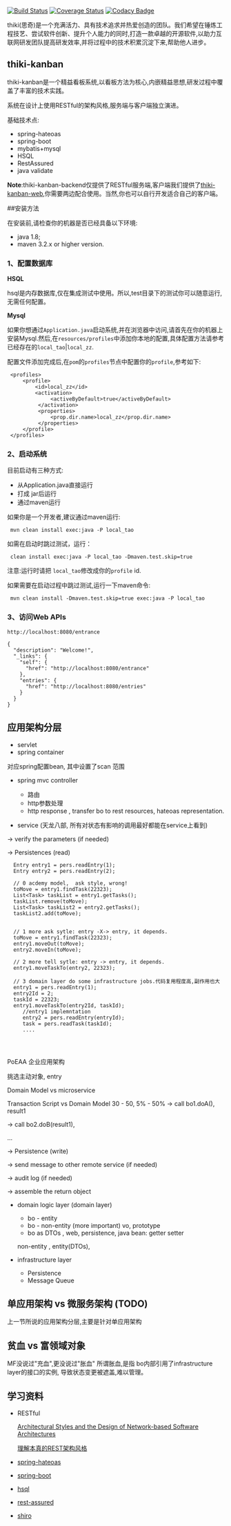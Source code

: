 
[![Build Status](http://img.shields.io/travis/thiki-org/thiki-kanban-backend/go.svg?style=flat-square)](https://travis-ci.org/thiki-org/thiki-kanban-backend)
[![Coverage Status](http://img.shields.io/coveralls/thiki-org/thiki-kanban-backend/go.svg?style=flat-square)](https://coveralls.io/r/thiki-org/thiki-kanban-backend?branch=go)
[![Codacy Badge](https://img.shields.io/codacy/grade/096aad581d3b44f6bde20ab37862512e/go.svg?style=flat-square)](https://www.codacy.com/app/btao-cn/thiki-kanban-backend?utm_source=github.com&amp;utm_medium=referral&amp;utm_content=thiki-org/thiki-kanban-backend&amp;utm_campaign=Badge_Grade)


thiki(思奇)是一个充满活力、具有技术追求并热爱创造的团队。我们希望在锤炼工程技艺、尝试软件创新、提升个人能力的同时,打造一款卓越的开源软件,以助力互联网研发团队提高研发效率,并将过程中的技术积累沉淀下来,帮助他人进步。

## thiki-kanban

thiki-kanban是一个精益看板系统,以看板方法为核心,内嵌精益思想,研发过程中覆盖了丰富的技术实践。

系统在设计上使用RESTful的架构风格,服务端与客户端独立演进。

基础技术点:
* spring-hateoas
* spring-boot
* mybatis+mysql
* HSQL
* RestAssured
* java validate


**Note**:thiki-kanban-backend仅提供了RESTful服务端,客户端我们提供了[thiki-kanban-web](https://github.com/thiki-org/thiki-kanban-web),你需要两边配合使用。当然,你也可以自行开发适合自己的客户端。

##安装方法 

在安装前,请检查你的机器是否已经具备以下环境:  
* java 1.8;  
* maven 3.2.x or higher version.


### 1、配置数据库

**HSQL**

hsql是内存数据库,仅在集成测试中使用。所以,test目录下的测试你可以随意运行,无需任何配置。

**Mysql**

如果你想通过`Application.java`启动系统,并在浏览器中访问,请首先在你的机器上安装Mysql.然后,在`resources/profiles`中添加你本地的配置,具体配置方法请参考已经存在的`local_tao`|`local_zz`.

配置文件添加完成后,在`pom`的`profiles`节点中配置你的`profile`,参考如下:

```
 <profiles>
     <profile>
         <id>local_zz</id>
         <activation>
              <activeByDefault>true</activeByDefault>
          </activation>
          <properties>
              <prop.dir.name>local_zz</prop.dir.name>
          </properties>
     </profile>
 </profiles>
```

### 2、启动系统

目前启动有三种方式:

* 从Application.java直接运行
* 打成 jar后运行
* 通过maven运行

如果你是一个开发者,建议通过maven运行:

```
 mvn clean install exec:java -P local_tao
```
如需在启动时跳过测试，运行：

```
 clean install exec:java -P local_tao -Dmaven.test.skip=true
```
注意:运行时请把 `local_tao`修改成你的`profile` id.

如果需要在启动过程中跳过测试,运行一下maven命令:

 ```
  mvn clean install -Dmaven.test.skip=true exec:java -P local_tao
 ```

### 3、访问Web APIs

```
http://localhost:8080/entrance
 
{
  "description": "Welcome!",
  "_links": {
    "self": {
      "href": "http://localhost:8080/entrance"
    },
    "entries": {
      "href": "http://localhost:8080/entries"
    }
  }
}
```
## 应用架构分层

* servlet
* spring container

对应spring配置bean, 其中设置了scan 范围

* spring mvc controller

    - 路由
    - http参数处理
    - http response , transfer bo to rest resources, hateoas representation.

* service (天龙八部, 所有对状态有影响的调用最好都能在service上看到)

 -> verify the parameters (if needed)

 -> Persistences (read)

```
  Entry entry1 = pers.readEntry(1);
  Entry entry2 = pers.readEntry(2);

  // 0 acdemy model,  ask style, wrong!
  toMove = entry1.findTask(22323);
  List<Task> taskList = entry1.getTasks();
  taskList.remove(toMove);
  List<Task> taskList2 = entry2.getTasks();
  taskList2.add(toMove);


  // 1 more ask sytle: entry -X-> entry, it depends.
  toMove = entry1.findTask(22323);
  entry1.moveOut(toMove);
  entry2.moveIn(toMove);

  // 2 more tell sytle: entry -> entry, it depends.
  entry1.moveTaskTo(entry2, 22323);

  // 3 domain layer do some infrastructure jobs.代码复用程度高,副作用也大
  entry1 = pers.readEntry(1);
  entry2Id = 2;
  taskId = 22323;
  entry1.moveTaskTo(entry2Id, taskId);
     //entry1 implemntation
     entry2 = pers.readEntry(entryId);
     task = pers.readTask(taskId);
     ....




```
PoEAA 企业应用架构

挑选主动对象, entry

Domain Model  vs  microservice

Transaction Script vs Domain Model
30 - 50,    5% - 50%
 -> call bo1.doA(), result1

 -> call bo2.doB(result1),

 ...

 -> Persistence (write)

 -> send message to other remote service (if needed)

 -> audit log (if needed)

 -> assemble the return object

* domain logic layer (domain layer)

   - bo - entity
   - bo - non-entity (more important) vo, prototype
   - bo as DTOs , web, persistence,  java bean: getter setter

   non-entity , entity(DTOs),

* infrastructure layer

   - Persistence
   - Message Queue


## 单应用架构 vs 微服务架构 (TODO)

上一节所说的应用架构分层,主要是针对单应用架构

## 贫血 vs 富领域对象

MF没说过"充血",更没说过"胀血"
所谓胀血,是指 bo内部引用了infrastructure layer的接口的实例, 导致状态变更被遮盖,难以管理。


## 学习资料

* RESTful

    [Architectural Styles and the Design of Network-based Software Architectures](https://www.ics.uci.edu/~fielding/pubs/dissertation/top.htm)
    
    [理解本真的REST架构风格](http://www.infoq.com/cn/articles/understanding-restful-style)

* [spring-hateoas](http://projects.spring.io/spring-hateoas/)

* [spring-boot](http://projects.spring.io/spring-boot/)

* [hsql](http://hsqldb.org)

* [rest-assured](https://github.com/rest-assured/rest-assured)

* [shiro](http://shiro.apache.org)

    






